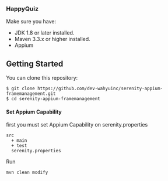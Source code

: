 ### HappyQuiz
 
Make sure you have:
- JDK 1.8 or later installed.
- Maven 3.3.x or higher installed.
- Appium

## Getting Started
You can clone this repository:
```git
$ git clone https://github.com/dev-wahyuinc/serenity-appium-framemanagement.git
$ cd serenity-appium-framemanagement
```


#### Set Appium Capability
first you must set Appium Capability on serenity.properties
````
src
  + main
  + test
  serenity.properties
````

Run
````
mvn clean modify
````


